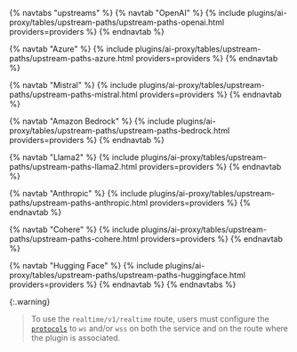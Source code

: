 {% navtabs "upstreams" %}
{% navtab "OpenAI" %}
{% include plugins/ai-proxy/tables/upstream-paths/upstream-paths-openai.html providers=providers %}
{% endnavtab %}

{% navtab "Azure" %}
{% include plugins/ai-proxy/tables/upstream-paths/upstream-paths-azure.html providers=providers %}
{% endnavtab %}

{% navtab "Mistral" %}
{% include plugins/ai-proxy/tables/upstream-paths/upstream-paths-mistral.html providers=providers %}
{% endnavtab %}

{% navtab "Amazon Bedrock" %}
{% include plugins/ai-proxy/tables/upstream-paths/upstream-paths-bedrock.html providers=providers %}
{% endnavtab %}

{% navtab "Llama2" %}
{% include plugins/ai-proxy/tables/upstream-paths/upstream-paths-llama2.html providers=providers %}
{% endnavtab %}

{% navtab "Anthropic" %}
{% include plugins/ai-proxy/tables/upstream-paths/upstream-paths-anthropic.html providers=providers %}
{% endnavtab %}

{% navtab "Cohere" %}
{% include plugins/ai-proxy/tables/upstream-paths/upstream-paths-cohere.html providers=providers %}
{% endnavtab %}

{% navtab "Hugging Face" %}
{% include plugins/ai-proxy/tables/upstream-paths/upstream-paths-huggingface.html providers=providers %}
{% endnavtab %}
{% endnavtabs %}

{:.warning}
> To use the `realtime/v1/realtime` route, users must configure the [`protocols`](/plugins/ai-proxy-advanced/reference/#schema--protocols) to `ws` and/or `wss` on both the service and on the route where the plugin is associated.